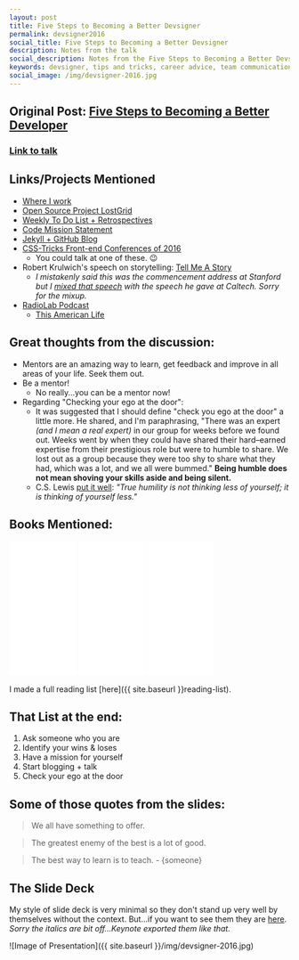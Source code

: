 ```yaml
---
layout: post
title: Five Steps to Becoming a Better Devsigner
permalink: devsigner2016
social_title: Five Steps to Becoming a Better Devsigner
description: Notes from the talk
social_description: Notes from the Five Steps to Becoming a Better Devsigner Presentation from Devsigner 2016 by Peter Ramsing
keywords: devsigner, tips and tricks, career advice, team communication
social_image: /img/devsigner-2016.jpg
---
```



## Original Post: [Five Steps to Becoming a Better Developer](http://peter.coffee/five-steps-to-becoming-a-better-developer.html)

### [Link to talk](https://www.devsignercon.com/conference/sessions/five-steps-becoming-better-devsigner)

## Links/Projects Mentioned
* [Where I work](http://www.naturalpoint.com/)
* [Open Source Project LostGrid](https://github.com/peterramsing/lost)
* [Weekly To Do List + Retrospectives](https://github.com/peterramsing/planning-goals)
* [Code Mission Statement](https://github.com/peterramsing/planning-goals/blob/master/mission.md)
* [Jekyll + GitHub Blog](https://github.com/peterramsing/peterramsing.github.io)
* [CSS-Tricks Front-end Conferences of 2016](https://css-tricks.com/2016-front-end-conferences/)
  - You could talk at one of these. 😉
* Robert Krulwich's speech on storytelling: [Tell Me A Story](http://www.radiolab.org/story/91852-tell-me-a-story/)
  * *I mistakenly said this was the commencement address at Stanford but I [mixed that speech](https://www.youtube.com/watch?v=MeW4XyJBevA) with the speech he gave at Caltech. Sorry for the mixup.*
* [RadioLab Podcast](http://www.radiolab.org/)
  * [This American Life](http://www.thisamericanlife.org/)

## Great thoughts from the discussion:
* Mentors are an amazing way to learn, get feedback and improve in all areas of your life. Seek them out.
* Be a mentor!
  * No really...you can be a mentor now!
* Regarding "Checking your ego at the door":
  * It was suggested that I should define "check you ego at the door" a little more. He shared, and I'm paraphrasing, "There was an expert *(and I mean a real expert)* in our group for weeks before we found out. Weeks went by when they could have shared their hard–earned expertise from their prestigious role but were to humble to share. We lost out as a group because they were too shy to share what they had, which was a lot, and we all were bummed." **Being humble does not mean shoving your skills aside and being silent.**
  * C.S. Lewis [put it well](https://www.goodreads.com/quotes/201236-true-humility-is-not-thinking-less-of-yourself-it-is): *"True humility is not thinking less of yourself; it is thinking of yourself less."*

## Books Mentioned:
<iframe style="width:120px;height:240px;" marginwidth="0" marginheight="0" scrolling="no" frameborder="0" src="//ws-na.amazon-adsystem.com/widgets/q?ServiceVersion=20070822&OneJS=1&Operation=GetAdHtml&MarketPlace=US&source=ss&ref=as_ss_li_til&ad_type=product_link&tracking_id=peterramsin07-20&marketplace=amazon&region=US&placement=0988262509&asins=0988262509&linkId=37c9a5d6465f9e7d8eebebdb01f78021&show_border=true&link_opens_in_new_window=true"></iframe>

<iframe style="width:120px;height:240px;" marginwidth="0" marginheight="0" scrolling="no" frameborder="0" src="//ws-na.amazon-adsystem.com/widgets/q?ServiceVersion=20070822&OneJS=1&Operation=GetAdHtml&MarketPlace=US&source=ss&ref=as_ss_li_til&ad_type=product_link&tracking_id=peterramsin07-20&marketplace=amazon&region=US&placement=1419715844&asins=1419715844&linkId=3564a655e0e18c9e366ddd6d6222c8f4&show_border=true&link_opens_in_new_window=true"></iframe>

<iframe style="width:120px;height:240px;" marginwidth="0" marginheight="0" scrolling="no" frameborder="0" src="//ws-na.amazon-adsystem.com/widgets/q?ServiceVersion=20070822&OneJS=1&Operation=GetAdHtml&MarketPlace=US&source=ss&ref=as_ss_li_til&ad_type=product_link&tracking_id=peterramsin07-20&marketplace=amazon&region=US&placement=1457673371&asins=1457673371&linkId=ed6f60bfd298a92af3cd19a576296126&show_border=true&link_opens_in_new_window=true"></iframe>

I made a full reading list [here]({{ site.baseurl }}reading-list).

## That List at the end:
1. Ask someone who you are
2. Identify your wins & loses
3. Have a mission for yourself
4. Start blogging + talk
5. Check your ego at the door

## Some of those quotes from the slides:
> We all have something to offer.

> The greatest enemy of the best is a lot of good.

> The best way to learn is to teach. - {someone}

## The Slide Deck
My style of slide deck is very minimal so they don't stand up very well by themselves without the context. But...if you want to see them they are <a target="_blank" href="/static/talks/five-steps-devsigner-2016">here</a>. *Sorry the italics are bit off...Keynote exported them like that.*

![Image of Presentation]({{ site.baseurl }}/img/devsigner-2016.jpg)
